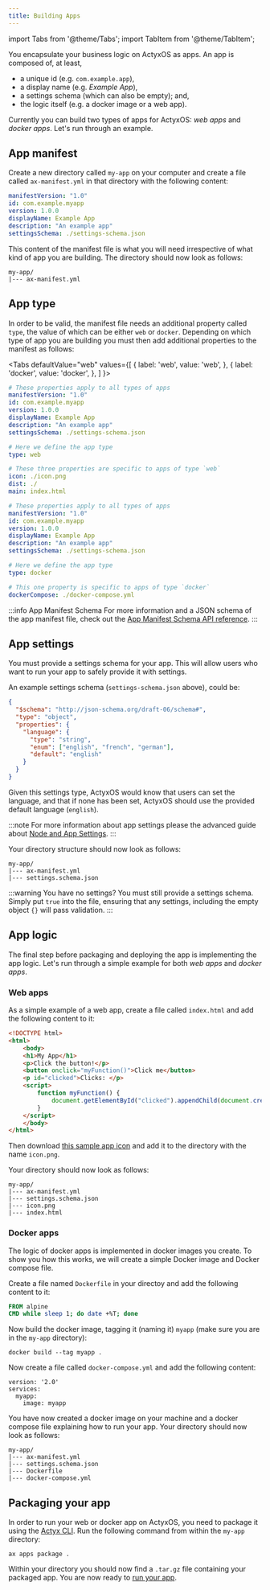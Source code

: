 ```yaml
---
title: Building Apps
---
```


import Tabs from '@theme/Tabs';
import TabItem from '@theme/TabItem';

You encapsulate your business logic on ActyxOS as apps. An app is composed of, at least,
- a unique id (e.g. `com.example.app`),
- a display name (e.g. _Example App_),
- a settings schema (which can also be empty); and,
- the logic itself (e.g. a docker image or a web app).

Currently you can build two types of apps for ActyxOS: _web apps_ and _docker apps_. Let's run through an example.

## App manifest

Create a new directory called `my-app` on your computer and create a file called `ax-manifest.yml` in that directory with the following content:

```yml
manifestVersion: "1.0"
id: com.example.myapp
version: 1.0.0
displayName: Example App
description: "An example app"
settingsSchema: ./settings-schema.json
```

This content of the manifest file is what you will need irrespective of what kind of app you are building. The directory should now look as follows:

```
my-app/
|--- ax-manifest.yml
```

## App type

In order to be valid, the manifest file needs an additional property called `type`, the value of which can be either `web` or `docker`. Depending on which type of app you are building you must then add additional properties to the manifest as follows:

<Tabs
  defaultValue="web"
  values={[
    { label: 'web', value: 'web', },
    { label: 'docker', value: 'docker', },
  ]
}>
<TabItem value="web">

```yml
# These properties apply to all types of apps
manifestVersion: "1.0"
id: com.example.myapp
version: 1.0.0
displayName: Example App
description: "An example app"
settingsSchema: ./settings-schema.json

# Here we define the app type
type: web

# These three properties are specific to apps of type `web`
icon: ./icon.png
dist: ./
main: index.html
```

</TabItem>
<TabItem value="docker">

```yml
# These properties apply to all types of apps
manifestVersion: "1.0"
id: com.example.myapp
version: 1.0.0
displayName: Example App
description: "An example app"
settingsSchema: ./settings-schema.json

# Here we define the app type
type: docker

# This one property is specific to apps of type `docker`
dockerCompose: ./docker-compose.yml
```

</TabItem>
</Tabs>

:::info App Manifest Schema
For more information and a JSON schema of the app manifest file, check out the [App Manifest Schema API reference](../api/app-manifest-schema.md).
:::

## App settings

You must provide a settings schema for your app. This will allow users who want to run your app to safely provide it with settings.

An example settings schema (`settings-schema.json` above), could be:

```json
{
  "$schema": "http://json-schema.org/draft-06/schema#",
  "type": "object",
  "properties": {
    "language": {
      "type": "string",
      "enum": ["english", "french", "german"],
      "default": "english"
    }
  }
}
```

Given this settings type, ActyxOS would know that users can set the language, and that if none has been set, ActyxOS should use the provided default language (`english`).

:::note
For more information about app settings please the advanced guide about [Node and App Settings](../advanced-guides/node-and-app-settings.md).
:::

Your directory structure should now look as follows:

```
my-app/
|--- ax-manifest.yml
|--- settings.schema.json
```

:::warning You have no settings?
You must still provide a settings schema. Simply put `true` into the file, ensuring that any settings, including the empty object `{}` will pass validation.
:::

## App logic

The final step before packaging and deploying the app is implementing the app logic. Let's run through a simple example for both _web apps_ and _docker apps_.

### Web apps

As a simple example of a web app, create a file called `index.html` and add the following content to it:

```html
<!DOCTYPE html>
<html>
    <body>
    <h1>My App</h1>
    <p>Click the button!</p>
    <button onclick="myFunction()">Click me</button>
    <p id="clicked">Clicks: </p>
    <script>
        function myFunction() {
            document.getElementById("clicked").appendChild(document.createTextNode("click, "));
        }
    </script>
    </body>
</html>
```

Then download [this sample app icon](https://raw.githubusercontent.com/Actyx/quickstart/master/sample-webview-app/assets/icon.png) and add it to the directory with the name `icon.png`.

Your directory should now look as follows:

```
my-app/
|--- ax-manifest.yml
|--- settings.schema.json
|--- icon.png
|--- index.html
```

### Docker apps

The logic of docker apps is implemented in docker images you create. To show you how this works, we will create a simple Docker image and Docker compose file.

Create a file named `Dockerfile` in your directoy and add the following content to it:

```Dockerfile
FROM alpine
CMD while sleep 1; do date +%T; done
```

Now build the docker image, tagging it (naming it) `myapp` (make sure you are in the `my-app` directory):

```
docker build --tag myapp .
```

Now create a file called `docker-compose.yml` and add the following content:

```
version: '2.0'
services:
  myapp:
    image: myapp
```

You have now created a docker image on your machine and a docker compose file explaining how to run your app. Your directory should now look as follows:

```
my-app/
|--- ax-manifest.yml
|--- settings.schema.json
|--- Dockerfile
|--- docker-compose.yml
```

## Packaging your app

In order to run your web or docker app on ActyxOS, you need to package it using the [Actyx CLI](../../cli.md). Run the following command from within the `my-app` directory:

```
ax apps package .
```

Within your directory you should now find a `.tar.gz` file containing your packaged app. You are now ready to [run your app](running-apps.md).
